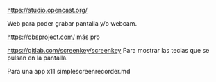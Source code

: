 <https://studio.opencast.org/>

Web para poder grabar pantalla y/o webcam.

<https://obsproject.com/>
más pro

<https://gitlab.com/screenkey/screenkey>
Para mostrar las teclas que se pulsan en la pantalla.

Para una app x11
simplescreenrecorder.md
